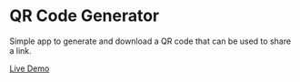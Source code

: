 # QR Code Generator

Simple app to generate and download a QR code that can be used to share a link.

[Live Demo](https://qr-code-generator-beige-chi.vercel.app/)
